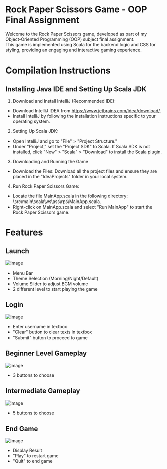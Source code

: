 # Rock Paper Scissors Game - OOP Final Assignment
Welcome to the Rock Paper Scissors game, developed as part of my Object-Oriented Programming (OOP) subject final assignment.<br>
This game is implemented using Scala for the backend logic and CSS for styling, providing an engaging and interactive gaming experience.<br>

# Compilation Instructions
## Installing Java IDE and Setting Up Scala JDK
1. Download and Install IntelliJ (Recommended IDE):
- Download IntelliJ IDEA from https://www.jetbrains.com/idea/download/.
- Install IntelliJ by following the installation instructions specific to your operating system.

2. Setting Up Scala JDK:
- Open IntelliJ and go to "File" > "Project Structure."
- Under "Project," set the "Project SDK" to Scala. If Scala SDK is not installed, click "New" > "Scala" > "Download" to install the Scala plugin.

3. Downloading and Running the Game
- Download the Files:
Download all the project files and ensure they are placed in the "IdeaProjects" folder in your local system.

4. Run Rock Paper Scissors Game:
- Locate the file MainApp.scala in the following directory: \src\main\scala\ws\ass\rps\MainApp.scala.
- Right-click on MainApp.scala and select "Run MainApp" to start the Rock Paper Scissors game.

# Features
## Launch
![image](https://github.com/weiSan02/RockPaperScissors/assets/86460890/c33374ee-b73a-4f00-9aca-f3f8b988f4d3)
- Menu Bar
- Theme Selection (Morning/Night/Default)
- Volume Slider to adjust BGM volume
- 2 different level to start playing the game

## Login
![image](https://github.com/weiSan02/RockPaperScissors/assets/86460890/e6a61f41-f8a4-4b9f-bbaf-aebb28248605)
- Enter username in textbox
- "Clear" button to clear texts in textbox
- "Submit" button to proceed to game

## Beginner Level Gameplay
![image](https://github.com/weiSan02/RockPaperScissors/assets/86460890/043e0700-fb5f-457d-9ccd-76103bf946d8)
- 3 buttons to choose

## Intermediate Gameplay
![image](https://github.com/weiSan02/RockPaperScissors/assets/86460890/9b4c42fa-51f9-42f7-a1bc-7cfc6cd2a54d)
- 5 buttons to choose

## End Game
![image](https://github.com/weiSan02/RockPaperScissors/assets/86460890/4a9a7536-8248-4e1f-86ad-85300ebc32bd)
- Display Result
- "Play" to restart game
- "Quit" to end game
